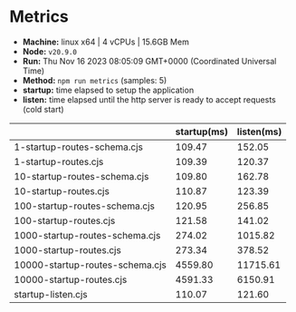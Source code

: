 # Metrics
* __Machine:__ linux x64 | 4 vCPUs | 15.6GB Mem
* __Node:__ `v20.9.0`
* __Run:__ Thu Nov 16 2023 08:05:09 GMT+0000 (Coordinated Universal Time)
* __Method:__ `npm run metrics` (samples: 5)
* __startup:__ time elapsed to setup the application
* __listen:__ time elapsed until the http server is ready to accept requests (cold start)

| | startup(ms) | listen(ms) |
|-| -       | -      |
| 1-startup-routes-schema.cjs | 109.47 | 152.05 |
| 1-startup-routes.cjs | 109.39 | 120.37 |
| 10-startup-routes-schema.cjs | 109.80 | 162.78 |
| 10-startup-routes.cjs | 110.87 | 123.39 |
| 100-startup-routes-schema.cjs | 120.95 | 256.85 |
| 100-startup-routes.cjs | 121.58 | 141.02 |
| 1000-startup-routes-schema.cjs | 274.02 | 1015.82 |
| 1000-startup-routes.cjs | 273.34 | 378.52 |
| 10000-startup-routes-schema.cjs | 4559.80 | 11715.61 |
| 10000-startup-routes.cjs | 4591.33 | 6150.91 |
| startup-listen.cjs | 110.07 | 121.60 |
